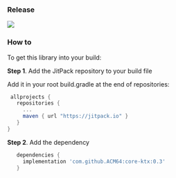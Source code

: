 ### Release

[![](https://jitpack.io/v/ACM64/core-ktx.svg)](https://jitpack.io/#ACM64/core-ktx)

### How to
To get this library into your build:

__Step 1__. Add the JitPack repository to your build file

Add it in your root build.gradle at the end of repositories:
 ```gradle
  allprojects {
    repositories {
      ...
      maven { url "https://jitpack.io" }
    }
 } 
 ```
 
 __Step 2__. Add the dependency
 
 ```gradle
    dependencies {
      implementation 'com.github.ACM64:core-ktx:0.3'
    }
  ```
